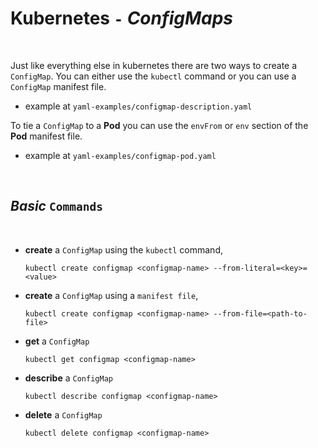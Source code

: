 # **Kubernetes** `-` ***ConfigMaps***

<br>

Just like everything else in kubernetes there are two ways to create a `ConfigMap`. You can either use the `kubectl` command or you can use a `ConfigMap` manifest file.

* example at `yaml-examples/configmap-description.yaml`

To tie a `ConfigMap` to a **Pod** you can use the `envFrom` or `env` section of the **Pod** manifest file.

* example at `yaml-examples/configmap-pod.yaml`

<br>

## ***Basic*** `Commands`

<br>

* **create** a `ConfigMap` using the `kubectl` command,

    ```shell
    kubectl create configmap <configmap-name> --from-literal=<key>=<value>
    ```

* **create** a `ConfigMap` using a `manifest file`,

    ```shell
    kubectl create configmap <configmap-name> --from-file=<path-to-file>
    ```

* **get** a `ConfigMap`

    ```shell
    kubectl get configmap <configmap-name>
    ```

* **describe** a `ConfigMap`

    ```shell
    kubectl describe configmap <configmap-name>
    ```

* **delete** a `ConfigMap`

    ```shell
    kubectl delete configmap <configmap-name>
    ```
